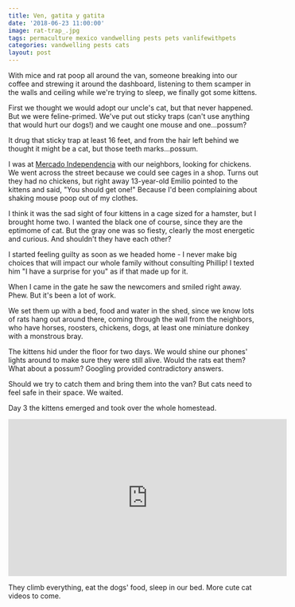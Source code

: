 ```yaml
---
title: Ven, gatita y gatita
date: '2018-06-23 11:00:00'
image: rat-trap_.jpg
tags: permaculture mexico vandwelling pests pets vanlifewithpets
categories: vandwelling pests cats
layout: post
---
```


With mice and rat poop all around the van, someone breaking into our coffee and strewing it around the dashboard, listening to them scamper in the walls and ceiling while we're trying to sleep, we finally got some kittens.

First we thought we would adopt our uncle's cat, but that never happened. But we were feline-primed. We've put out sticky traps (can't use anything that would hurt our dogs!) and we caught one mouse and one...possum?

It drug that sticky trap at least 16 feet, and from the hair left behind we thought it might be a cat, but those teeth marks...possum.

I was at [Mercado Independencia](http://michoacan.travel/es/lugares/mercado-independencia.html) with our neighbors, looking for chickens. We went across the street because we could see cages in a shop. Turns out they had no chickens, but right away 13-year-old Emilio pointed to the kittens and said, "You should get one!" Because I'd been complaining about shaking mouse poop out of my clothes.

I think it was the sad sight of four kittens in a cage sized for a hamster, but I brought home two. I wanted the black one of course, since they are the eptimome of cat. But the gray one was so fiesty, clearly the most energetic and curious.  And shouldn't they have each other?

I started feeling guilty as soon as we headed home - I never make big choices that will impact our whole family without consulting Phillip! I texted him "I have a surprise for you" as if that made up for it.

When I came in the gate he saw the newcomers and smiled right away. Phew. But it's been a lot of work.

We set them up with a bed, food and water in the shed, since we know lots of rats hang out around there, coming through the wall from the neighbors, who have horses, roosters, chickens, dogs, at least one miniature donkey with a monstrous bray.

The kittens hid under the floor for two days. We would shine our phones' lights around to make sure they were still alive. Would the rats eat them? What about a possum? Googling provided contradictory answers.

Should we try to catch them and bring them into the van? But cats need to feel safe in their space. We waited. 

Day 3 the kittens emerged and took over the whole homestead. 
<iframe width="560" height="315" src="https://www.youtube.com/embed/GTYsw2y4Tsw" frameborder="0" allow="autoplay; encrypted-media" allowfullscreen></iframe>

They climb everything, eat the dogs' food, sleep in our bed. More cute cat videos to come.